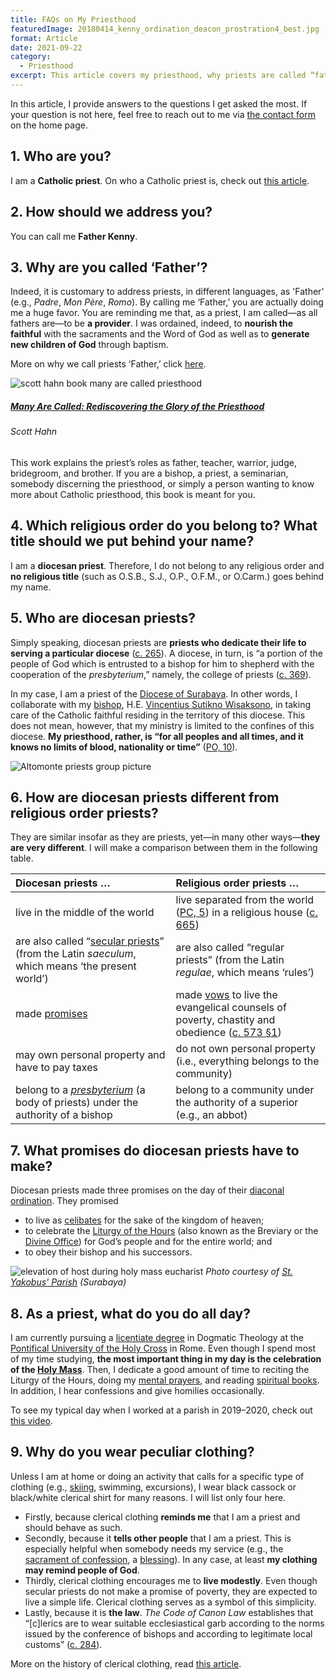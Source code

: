```yaml
---
title: FAQs on My Priesthood
featuredImage: 20180414_kenny_ordination_deacon_prostration4_best.jpg
format: Article
date: 2021-09-22
category:
  - Priesthood
excerpt: This article covers my priesthood, why priests are called “father,” the differences between diocesan priests and religious order priests, the promises made by diocesan priests, my daily life, and the reasons I wear priestly clothing.
---
```


In this article, I provide answers to the questions I get asked the most. If your question is not here, feel free to reach out to me via [the contact form](/#contact) on the home page.

## 1. Who are you?

I am a **Catholic priest**. On who a Catholic priest is, check out [this article](https://www.catholic.com/encyclopedia/priest).

## 2. How should we address you?

You can call me **Father Kenny**.

## 3. Why are you called ‘Father’?

Indeed, it is customary to address priests, in different languages, as 'Father' (e.g., _Padre_, _Mon Père_, _Romo_). By calling me ‘Father,’ you are actually doing me a huge favor. You are reminding me that, as a priest, I am called—as all fathers are—to be **a provider**. I was ordained, indeed, to **nourish the faithful** with the sacraments and the Word of God as well as to **generate new children of God** through baptism.

More on why we call priests ‘Father,’ click [here](https://www.ewtn.com/catholicism/library/why-do-we-call-priests-father-1178).

<div class="book">
  <div class="book__img">
    <div class="book__img__inner">
      <img src="hahn_many_called.jpeg" alt="scott hahn book many are called priesthood" />
    </div>
  </div>
  <div class="book__text">
    <h5>
      <a href="https://amzn.to/3EHDxR1">Many Are Called: Rediscovering the Glory of the Priesthood</a>
    </h5>
    <h6>Scott Hahn</h6>
    <p>This work explains the priest’s roles as father, teacher, warrior, judge, bridegroom, and brother. If you are a bishop, a priest, a seminarian, somebody discerning the priesthood, or simply a person wanting to know more about Catholic priesthood, this book is meant for you.</p>
  </div>
</div>

## 4. Which religious order do you belong to? What title should we put behind your name?

I am a **diocesan priest**. Therefore, I do not belong to any religious order and **no religious title** (such as O.S.B., S.J., O.P., O.F.M., or O.Carm.) goes behind my name.

## 5. Who are diocesan priests?

Simply speaking, diocesan priests are **priests who dedicate their life to serving a particular diocese** ([c. 265](https://www.vatican.va/archive/cod-iuris-canonici/eng/documents/cic_lib2-cann208-329_en.html#CHAPTER_II.)). A diocese, in turn, is “a portion of the people of God which is entrusted to a bishop for him to shepherd with the cooperation of the _presbyterium_,” namely, the college of priests ([c. 369](https://www.vatican.va/archive/cod-iuris-canonici/eng/documents/cic_lib2-cann368-430_en.html)).

In my case, I am a priest of the [Diocese of Surabaya](http://www.gcatholic.org/dioceses/diocese/sura0.htm). In other words, I collaborate with my [bishop](https://www.catholic.com/encyclopedia/bishop), H.E. [Vincentius Sutikno Wisaksono](http://www.catholic-hierarchy.org/bishop/bwisak.html), in taking care of the Catholic faithful residing in the territory of this diocese. This does not mean, however, that my ministry is limited to the confines of this diocese. **My priesthood, rather, is “for all peoples and all times, and it knows no limits of blood, nationality or time”** ([PO, 10](https://www.vatican.va/archive/hist_councils/ii_vatican_council/documents/vat-ii_decree_19651207_presbyterorum-ordinis_en.html)).

![Altomonte priests group picture](altomonte_priests.jpg 'Photo courtesy of Collegio Sacerdotale Altomonte (Rome)')

## 6. How are diocesan priests different from religious order priests?

They are similar insofar as they are priests, yet—in many other ways—**they are very different**. I will make a comparison between them in the following table.

| Diocesan priests …                                           | Religious order priests …                                    |
| :----------------------------------------------------------- | :----------------------------------------------------------- |
| live in the middle of the world                              | live separated from the world ([PC, 5](https://www.vatican.va/archive/hist_councils/ii_vatican_council/documents/vat-ii_decree_19651028_perfectae-caritatis_en.html)) in a religious house ([c. 665](https://www.vatican.va/archive/cod-iuris-canonici/eng/documents/cic_lib2-cann607-709_en.html#CHAPTER_III.)) |
| are also called “[secular priests](https://www.newadvent.org/cathen/13675a.htm)” (from the Latin _saeculum_, which means ‘the present world’) | are also called “regular priests” (from the Latin _regulae_, which means ‘rules’) |
| made [promises](https://www.collinsdictionary.com/dictionary/english/promise) | made [vows](https://www.merriam-webster.com/dictionary/vow) to live the evangelical counsels of poverty, chastity and obedience ([c. 573 §1](https://www.vatican.va/archive/cod-iuris-canonici/eng/documents/cic_lib2-cann573-606_en.html#TITLE_I:)) |
| may own personal property and have to pay taxes              | do not own personal property (i.e., everything belongs to the community) |
| belong to a [_presbyterium_](https://www.catholicculture.org/culture/library/view.cfm?recnum=6553) (a body of priests) under the authority of a bishop | belong to a community under the authority of a superior (e.g., an abbot) |

## 7. What promises do diocesan priests have to make?

Diocesan priests made three promises on the day of their [diaconal ordination](https://www.newadvent.org/cathen/04647c.htm). They promised

- to live as [celibates](https://www.newadvent.org/cathen/03481a.htm) for the sake of the kingdom of heaven;
- to celebrate the [Liturgy of the Hours](https://www.usccb.org/prayer-and-worship/liturgy-of-the-hours) (also known as the Breviary or the [Divine Office](https://www.newadvent.org/cathen/11219a.htm)) for God’s people and for the entire world; and
- to obey their bishop and his successors.

![elevation of host during holy mass eucharist](ang_first_mass_12b.jpg)
_Photo courtesy of [St. Yakobus' Parish](https://www.instagram.com/santoyakobussby/) (Surabaya)_

## 8. As a priest, what do you do all day?

I am currently pursuing a [licentiate degree](<https://en.wikipedia.org/wiki/Licentiate_(degree)#Theology,_canon_law,_history,_and_cultural_patrimony>) in Dogmatic Theology at the [Pontifical University of the Holy Cross](https://en.pusc.it/) in Rome. Even though I spend most of my time studying, **the most important thing in my day is the celebration of the [Holy Mass](https://www.catholic.com/magazine/print-edition/why-go-to-mass)**. Then, I dedicate a good amount of time to reciting the Liturgy of the Hours, doing my [mental prayers](https://onepeterfive.com/a-beginners-guide-to-mental-prayer/), and reading [spiritual books](https://www.delibris.org/en/node/210359). In addition, I hear confessions and give homilies occasionally.

To see my typical day when I worked at a parish in 2019–2020, check out [this video](https://youtu.be/G1JPX-rMBBU).

## 9. Why do you wear peculiar clothing?

Unless I am at home or doing an activity that calls for a specific type of clothing (e.g., [skiing](https://aleteia.org/2018/01/26/7-surprising-facts-about-the-skiing-pope-john-paul-ii/), swimming, excursions), I wear black cassock or black/white clerical shirt for many reasons. I will list only four here.

- Firstly, because clerical clothing **reminds me** that I am a priest and should behave as such.
- Secondly, because it **tells other people** that I am a priest. This is especially helpful when somebody needs my service (e.g., the [sacrament of confession](https://opusdei.org/en/article/why-go-to-confession/), a [blessing](https://www.newadvent.org/cathen/02599b.htm)). In any case, at least **my clothing may remind people of God**.
- Thirdly, clerical clothing encourages me to **live modestly**. Even though secular priests do not make a promise of poverty, they are expected to live a simple life. Clerical clothing serves as a symbol of this simplicity.
- Lastly, because it is **the law**. _The Code of Canon Law_ establishes that “[c]lerics are to wear suitable ecclesiastical garb according to the norms issued by the conference of bishops and according to legitimate local customs” ([c. 284](https://www.vatican.va/archive/cod-iuris-canonici/eng/documents/cic_lib2-cann208-329_en.html#CHAPTER_III.)).

More on the history of clerical clothing, read [this article](https://aleteia.org/2017/05/05/why-do-priests-wear-black/).
